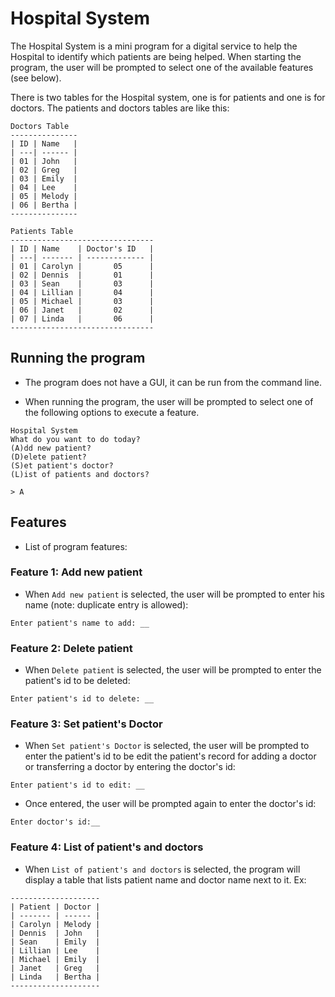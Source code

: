 # Hospital System

The Hospital System is a mini program for a digital service to help the Hospital to identify which patients are being helped. When starting the program, the user will be prompted to select one of the available features (see below).

There is two tables for the Hospital system, one is for patients and one is for doctors. The patients and doctors tables are like this:

```
Doctors Table
---------------
| ID | Name   |
| ---| ------ |
| 01 | John   |
| 02 | Greg   |
| 03 | Emily  |
| 04 | Lee    |
| 05 | Melody |
| 06 | Bertha |
---------------

Patients Table
--------------------------------
| ID | Name    | Doctor's ID   |
| ---| ------- | ------------- |
| 01 | Carolyn |       05      |
| 02 | Dennis  |       01      |
| 03 | Sean    |       03      |
| 04 | Lillian |       04      |
| 05 | Michael |       03      |
| 06 | Janet   |       02      |
| 07 | Linda   |       06      |
--------------------------------
```

## Running the program

* The program does not have a GUI, it can be run from the command line.

* When running the program, the user will be prompted to select one of the following options to execute a feature.

```
Hospital System
What do you want to do today?
(A)dd new patient?
(D)elete patient?
(S)et patient's doctor?
(L)ist of patients and doctors?

> A
```

## Features

* List of program features:

### Feature 1: Add new patient
* When `Add new patient` is selected, the user will be prompted to enter his name (note: duplicate entry is allowed):

```
Enter patient's name to add: __
```

### Feature 2: Delete patient
* When `Delete patient` is selected, the user will be prompted to enter the patient's id to be deleted:

```
Enter patient's id to delete: __
```

### Feature 3: Set patient's Doctor
* When `Set patient's Doctor` is selected, the user will be prompted to enter the patient's id to be edit the patient's record for adding a doctor or transferring a doctor by entering the doctor's id:

```
Enter patient's id to edit: __
```

* Once entered, the user will be prompted again to enter the doctor's id:

```
Enter doctor's id:__
```

### Feature 4: List of patient's and doctors
* When `List of patient's and doctors` is selected, the program will display a table that lists patient name and doctor name next to it. Ex:

```
--------------------
| Patient | Doctor |
| ------- | ------ |
| Carolyn | Melody |
| Dennis  | John   |
| Sean    | Emily  |
| Lillian | Lee    |
| Michael | Emily  |
| Janet   | Greg   |
| Linda   | Bertha |
--------------------
```
